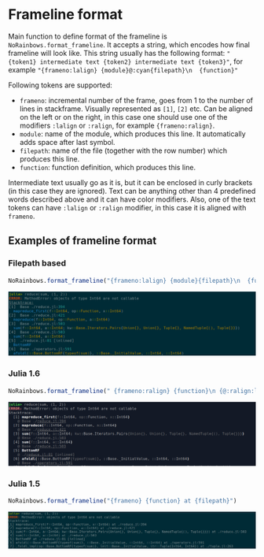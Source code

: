 # Frameline format

Main function to define format of the frameline is `NoRainbows.format_frameline`. It accepts a string, which encodes how final frameline will look like. This string usually has the following format: `"{token1} intermediate text {token2} intermediate text {token3}"`, for example `"{frameno:lalign} {module}@:cyan{filepath}\n  {function}"`

Following tokens are supported:

- `frameno`: incremental number of the frame, goes from 1 to the number of lines in stackframe. Visually represented as `[1]`, `[2]` etc. Can be aligned on the left or on the right, in this case one should use one of the modifiers `:lalign` or `:ralign`, for example `{frameno:ralign}`.
- `module`: name of the module, which produces this line. It automatically adds space after last symbol.
- `filepath`: name of the file (together with the row number) which produces this line.
- `function`: function definition, which produces this line.

Intermediate text usually go as it is, but it can be enclosed in curly brackets (in this case they are ignored). Text can be anything other than 4 predefined words described above and it can have color modifiers. Also, one of the text tokens can have `:lalign` or `:ralign` modifier, in this case it is aligned with `frameno`.

## Examples of frameline format

### Filepath based

```julia
NoRainbows.format_frameline("{frameno:lalign} {module}{filepath}\n  {function}")
```

![filepath](./assets/frameline_format_filepath.png)

### Julia 1.6

```julia
NoRainbows.format_frameline(" {frameno:ralign} {function}\n {@:ralign:light_black} {module}{filepath}")
```

![julia1_6](./assets/frameline_format_j1_6.png)

### Julia 1.5

```julia
NoRainbows.format_frameline("{frameno} {function} at {filepath}")
```

![julia1_5](./assets/frameline_format_j1_5.png)
